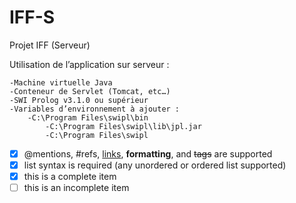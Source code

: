IFF-S
=====

Projet IFF (Serveur)

Utilisation de l’application sur serveur : 

	-Machine virtuelle Java
	-Conteneur de Servlet (Tomcat, etc…)
	-SWI Prolog v3.1.0 ou supérieur
	-Variables d’environnement à ajouter : 
		-C:\Program Files\swipl\bin
    		-C:\Program Files\swipl\lib\jpl.jar
    		-C:\Program Files\swipl
    		
- [x] @mentions, #refs, [links](), **formatting**, and <del>tags</del> are supported 
- [x] list syntax is required (any unordered or ordered list supported) 
- [x] this is a complete item 
- [ ] this is an incomplete item

